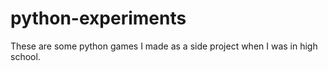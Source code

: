 # python-experiments
These are some python games I made as a side project when I was in high school.
